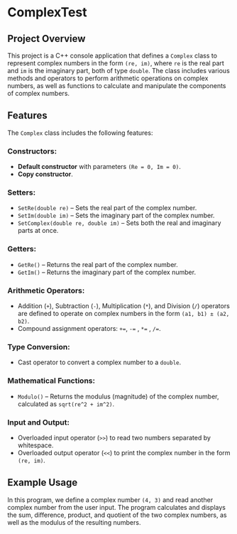 # ComplexTest

## Project Overview

This project is a C++ console application that defines a `Complex` class to represent complex numbers in the form `(re, im)`, where `re` is the real part and `im` is the imaginary part, both of type `double`. The class includes various methods and operators to perform arithmetic operations on complex numbers, as well as functions to calculate and manipulate the components of complex numbers.

## Features

The `Complex` class includes the following features:

### Constructors:
- **Default constructor** with parameters `(Re = 0, Im = 0)`.
- **Copy constructor**.

### Setters:
- `SetRe(double re)` – Sets the real part of the complex number.
- `SetIm(double im)` – Sets the imaginary part of the complex number.
- `SetComplex(double re, double im)` – Sets both the real and imaginary parts at once.

### Getters:
- `GetRe()` – Returns the real part of the complex number.
- `GetIm()` – Returns the imaginary part of the complex number.

### Arithmetic Operators:
- Addition (`+`), Subtraction (`-`), Multiplication (`*`), and Division (`/`) operators are defined to operate on complex numbers in the form `(a1, b1) ± (a2, b2)`.
- Compound assignment operators: `+=`, `-=` , `*=` , `/=`.

### Type Conversion:
- Cast operator to convert a complex number to a `double`.

### Mathematical Functions:
- `Modulo()` – Returns the modulus (magnitude) of the complex number, calculated as `sqrt(re^2 + im^2)`.

### Input and Output:
- Overloaded input operator (`>>`) to read two numbers separated by whitespace.
- Overloaded output operator (`<<`) to print the complex number in the form `(re, im)`.

## Example Usage

In this program, we define a complex number `(4, 3)` and read another complex number from the user input. The program calculates and displays the sum, difference, product, and quotient of the two complex numbers, as well as the modulus of the resulting numbers.
